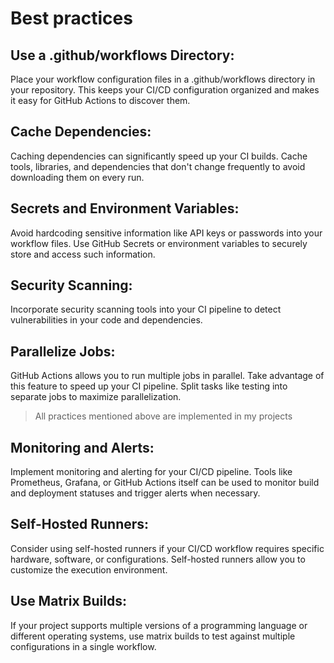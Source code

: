 # Best practices

## Use a .github/workflows Directory:

Place your workflow configuration files in a .github/workflows directory in your repository. This keeps your CI/CD configuration organized and makes it easy for GitHub Actions to discover them.

## Cache Dependencies:

Caching dependencies can significantly speed up your CI builds. Cache tools, libraries, and dependencies that don't change frequently to avoid downloading them on every run.

## Secrets and Environment Variables:

Avoid hardcoding sensitive information like API keys or passwords into your workflow files. Use GitHub Secrets or environment variables to securely store and access such information.

## Security Scanning:

Incorporate security scanning tools into your CI pipeline to detect vulnerabilities in your code and dependencies.

## Parallelize Jobs:

GitHub Actions allows you to run multiple jobs in parallel. Take advantage of this feature to speed up your CI pipeline. Split tasks like testing into separate jobs to maximize parallelization.

> All practices mentioned above are implemented in my projects

## Monitoring and Alerts:

Implement monitoring and alerting for your CI/CD pipeline. Tools like Prometheus, Grafana, or GitHub Actions itself can be used to monitor build and deployment statuses and trigger alerts when necessary.

## Self-Hosted Runners:

Consider using self-hosted runners if your CI/CD workflow requires specific hardware, software, or configurations. Self-hosted runners allow you to customize the execution environment.

## Use Matrix Builds:

If your project supports multiple versions of a programming language or different operating systems, use matrix builds to test against multiple configurations in a single workflow.
